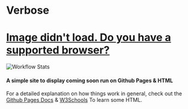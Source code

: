 # Verbose
# [Image didn't load. Do you have a supported browser?](https://i.imgur.com/jKsvmNq.png)
![Workflow Stats](https://github.com/natewombwell/verbose/actions/workflows/static.yml/badge.svg)
#### A simple site to display coming soon run on Github Pages & HTML
For a detailed explanation on how things work in general, check out the [Github Pages Docs](https://docs.github.com/en/pages/quickstart) & [W3Schools](https://www.w3schools.com) To learn some HTML.
